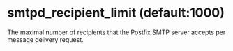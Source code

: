 # smtpd_recipient_limit (default:1000) 


The maximal number of recipients that the Postfix SMTP server
accepts per message delivery request.



